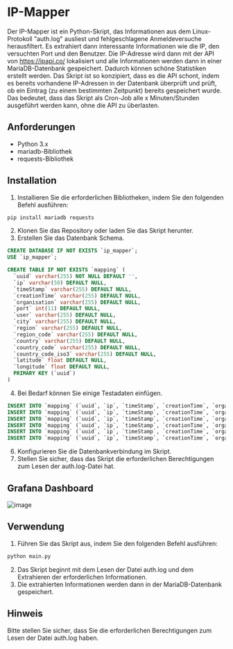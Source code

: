 # IP-Mapper

Der IP-Mapper ist ein Python-Skript, das Informationen aus dem Linux-Protokoll "auth.log" ausliest und fehlgeschlagene Anmeldeversuche herausfiltert. Es extrahiert dann interessante Informationen wie die IP, den versuchten Port und den Benutzer. Die IP-Adresse wird dann mit der API von https://ipapi.co/ lokalisiert und alle Informationen werden dann in einer MariaDB-Datenbank gespeichert. Dadurch können schöne Statistiken erstellt werden.
Das Skript ist so konzipiert, dass es die API schont, indem es bereits vorhandene IP-Adressen in der Datenbank überprüft und prüft, ob ein Eintrag (zu einem bestimmten Zeitpunkt) bereits gespeichert wurde. Das bedeutet, dass das Skript als Cron-Job alle x Minuten/Stunden ausgeführt werden kann, ohne die API zu überlasten.

## Anforderungen
- Python 3.x
- mariadb-Bibliothek
- requests-Bibliothek

## Installation
1. Installieren Sie die erforderlichen Bibliotheken, indem Sie den folgenden Befehl ausführen:
```bash
pip install mariadb requests
```
2. Klonen Sie das Repository oder laden Sie das Skript herunter.
3. Erstellen Sie das Datenbank Schema.
```sql
CREATE DATABASE IF NOT EXISTS `ip_mapper`;
USE `ip_mapper`;

CREATE TABLE IF NOT EXISTS `mapping` (
  `uuid` varchar(255) NOT NULL DEFAULT '',
  `ip` varchar(50) DEFAULT NULL,
  `timeStamp` varchar(255) DEFAULT NULL,
  `creationTime` varchar(255) DEFAULT NULL,
  `organisation` varchar(255) DEFAULT NULL,
  `port` int(11) DEFAULT NULL,
  `user` varchar(255) DEFAULT NULL,
  `city` varchar(255) DEFAULT NULL,
  `region` varchar(255) DEFAULT NULL,
  `region_code` varchar(255) DEFAULT NULL,
  `country` varchar(255) DEFAULT NULL,
  `country_code` varchar(255) DEFAULT NULL,
  `country_code_iso3` varchar(255) DEFAULT NULL,
  `latitude` float DEFAULT NULL,
  `longitude` float DEFAULT NULL,
  PRIMARY KEY (`uuid`)
)
```
4. Bei Bedarf können Sie einige Testadaten einfügen.
```sql
INSERT INTO `mapping` (`uuid`, `ip`, `timeStamp`, `creationTime`, `organisation`, `port`, `user`, `city`, `region`, `region_code`, `country`, `country_code`, `country_code_iso3`, `latitude`, `longitude`) VALUES ('0dafdc2024934e20a3d11d6f2af8b1d7', 'xx.xxx.xx.xx', 'Jan22 - 17:24:47', '2023-01-24 21:42:17.010315', 'Novotelecom Ltd', 58368, 'Ubnt', 'Novosibirsk', 'Novosibirsk Oblast', 'NVS', 'Russia', 'RU', 'RUS', 54.9022, 83.0335);
INSERT INTO `mapping` (`uuid`, `ip`, `timeStamp`, `creationTime`, `organisation`, `port`, `user`, `city`, `region`, `region_code`, `country`, `country_code`, `country_code_iso3`, `latitude`, `longitude`) VALUES ('0777812a31a749bda830380b92281f38', 'xxx.xx.xxx.xxx', 'Jan22 - 09:45:04', '2023-01-24 21:42:07.575596', 'Flyservers S.A.', 24478, 'Debian', 'Moscow', 'Moscow', 'MOW', 'Russia', 'RU', 'RUS', 55.7483, 37.6171);
INSERT INTO `mapping` (`uuid`, `ip`, `timeStamp`, `creationTime`, `organisation`, `port`, `user`, `city`, `region`, `region_code`, `country`, `country_code`, `country_code_iso3`, `latitude`, `longitude`) VALUES ('18deb65ea43f4c179fb5ac1757a35ee0', 'xxx.xxx.xx.xx', 'Jan22 - 08:25:01', '2023-01-24 21:42:06.275201', 'Digicel Trinidad and Tobago Ltd.', 37479, 'Guest', 'Port of Spain', 'Port of Spain', 'POS', 'Trinidad and Tobago', 'TT', 'TTO', 10.65, -61.5167);
INSERT INTO `mapping` (`uuid`, `ip`, `timeStamp`, `creationTime`, `organisation`, `port`, `user`, `city`, `region`, `region_code`, `country`, `country_code`, `country_code_iso3`, `latitude`, `longitude`) VALUES ('1ff91b7b1fb74f94bb64394e17cb634b', 'xxx.xxx.xxx.xxx', 'Jan22 - 07:13:13', '2023-01-24 18:54:29.977619', 'Bharti Airtel Ltd., Telemedia Services', 52412, 'Guest', 'Coimbatore', 'Tamil Nadu', 'TN', 'India', 'IN', 'IND', 11.0142, 76.9941);
INSERT INTO `mapping` (`uuid`, `ip`, `timeStamp`, `creationTime`, `organisation`, `port`, `user`, `city`, `region`, `region_code`, `country`, `country_code`, `country_code_iso3`, `latitude`, `longitude`) VALUES ('2e5a0617e3d0470784c849b810fea387', 'xx.xxx.xxx.xx', 'Jan22 - 16:12:17', '2023-01-24 21:42:15.766084', 'Link3 Technologies Ltd.', 58740, 'Blank', 'Dhaka', 'Dhaka Division', 'C', 'Bangladesh', 'BD', 'BGD', 23.7272, 90.4093);
INSERT INTO `mapping` (`uuid`, `ip`, `timeStamp`, `creationTime`, `organisation`, `port`, `user`, `city`, `region`, `region_code`, `country`, `country_code`, `country_code_iso3`, `latitude`, `longitude`) VALUES ('2a135f673def4ed286c268ccc5a5e8f8', 'xxx.xxx.xxx.xx', 'Jan22 - 09:00:56', '2023-01-24 21:42:06.898307', 'Rede Regional Telecom', 36442, 'Ubnt', 'Codó', 'Maranhao', 'MA', 'Brazil', 'BR', 'BRA', -4.5995, -43.856);
```
6. Konfigurieren Sie die Datenbankverbindung im Skript.
7. Stellen Sie sicher, dass das Skript die erforderlichen Berechtigungen zum Lesen der auth.log-Datei hat.

## Grafana Dashboard
![image](https://user-images.githubusercontent.com/76694468/214549453-e62ad1e2-bd8d-4531-b4a8-167fa47f45ce.png)


## Verwendung
1. Führen Sie das Skript aus, indem Sie den folgenden Befehl ausführen:
```bash
python main.py
```
2. Das Skript beginnt mit dem Lesen der Datei auth.log und dem Extrahieren der erforderlichen Informationen. 
3. Die extrahierten Informationen werden dann in der MariaDB-Datenbank gespeichert. 

## Hinweis 
Bitte stellen Sie sicher, dass Sie die erforderlichen Berechtigungen zum Lesen der Datei auth.log haben.
